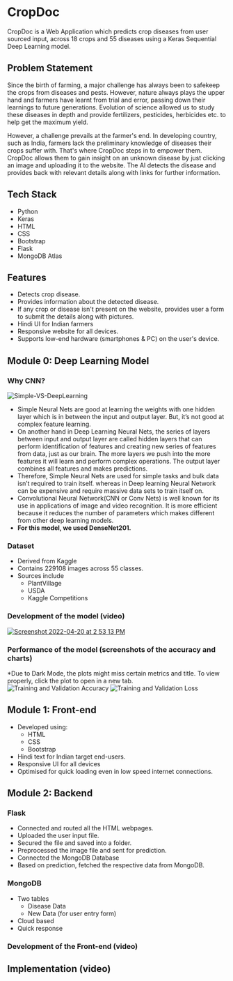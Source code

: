 # CropDoc
CropDoc is a Web Application which predicts crop diseases from user sourced input, across 18 crops and 55 diseases using a Keras Sequential Deep Learning model.
## Problem Statement
Since the birth of farming, a major challenge has always been to safekeep the crops from diseases and pests. However, nature always plays the upper hand and farmers have learnt from trial and error, passing down their learnings to future generations. Evolution of science allowed us to study these diseases in depth and provide fertilizers, pesticides, herbicides etc. to help get the maximum yield.

However, a challenge prevails at the farmer's end. In developing country, such as India, farmers lack the preliminary knowledge of diseases their crops suffer with. That's where CropDoc steps in to empower them. CropDoc allows them to gain insight on an unknown disease by just clicking an image and uploading it to the website. The AI detects the disease and provides back with relevant details along with links for further information.
## Tech Stack
- Python
- Keras
- HTML
- CSS
- Bootstrap
- Flask
- MongoDB Atlas
## Features
- Detects crop disease.
- Provides information about the detected disease.
- If any crop or disease isn't present on the website, provides user a form to submit the details along with pictures.
- Hindi UI for Indian farmers
- Responsive website for all devices.
- Supports low-end hardware (smartphones & PC) on the user's device.
## Module 0: Deep Learning Model
### Why CNN?
![Simple-VS-DeepLearning](https://user-images.githubusercontent.com/42082976/164188704-10dba20e-b1b0-42e4-bf06-5a3d43e55c4a.jpeg)
- Simple Neural Nets are good at learning the weights with one hidden layer which is in between the input and output layer. But, it’s not good at complex feature learning.
- On another hand in  Deep Learning Neural Nets, the series of layers between input and output layer are called hidden layers that can perform identification of features and creating new series of features from data, just as our brain. The more layers we push into the more features it will learn and perform complex operations. The output layer combines all features and makes predictions.
- Therefore, Simple Neural Nets are used for simple tasks and bulk data isn’t required to train itself. whereas in Deep learning Neural Network can be expensive and require massive data sets to train itself on. 
- Convolutional Neural Network(CNN or Conv Nets) is well known for its use in applications of image and video recognition. It is more efficient because it reduces the number of parameters which makes different from other deep learning models.
- **For this model, we used DenseNet201.**
### Dataset
- Derived from Kaggle
- Contains 229108 images across 55 classes.
- Sources include
  - PlantVillage
  - USDA
  - Kaggle Competitions
### Development of the model (video)
[![Screenshot 2022-04-20 at 2 53 13 PM](https://user-images.githubusercontent.com/42082976/164196344-e4f1f115-c428-4600-88b0-a876c984e1a3.png)](https://youtu.be/Kz2f_YFx5js)
### Performance of the model (screenshots of the accuracy and charts)
*Due to Dark Mode, the plots might miss certain metrics and title. To view properly, click the plot to open in a new tab.
![Training and Validation Accuracy](https://user-images.githubusercontent.com/42082976/164190971-f6268e9e-57e4-4d68-9c1a-4917428a1c60.png)
![Training and Validation Loss](https://user-images.githubusercontent.com/42082976/164190997-ffbac7c1-85fc-4a9f-af44-2a6e59eb593a.png)
## Module 1: Front-end
- Developed using:
  - HTML
  - CSS
  - Bootstrap
- Hindi text for Indian target end-users.
- Responsive UI for all devices
- Optimised for quick loading even in low speed internet connections.
## Module 2: Backend
### Flask
- Connected and routed all the HTML webpages.
- Uploaded the user input file.
- Secured the file and saved into a folder.
- Preprocessed the image file and sent for prediction.
- Connected the MongoDB Database
- Based on prediction, fetched the respective data from MongoDB.
### MongoDB
- Two tables
  - Disease Data
  - New Data (for user entry form)
- Cloud based
- Quick response
### Development of the Front-end (video)
## Implementation (video)
